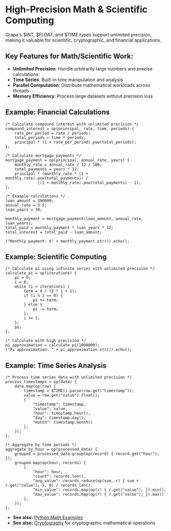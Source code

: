 # High-Precision Math & Scientific Computing

Grapa's $INT, $FLOAT, and $TIME types support unlimited precision, making it valuable for scientific, cryptographic, and financial applications.

## Key Features for Math/Scientific Work:
- **Unlimited Precision**: Handle arbitrarily large numbers and precise calculations
- **Time Series**: Built-in time manipulation and analysis
- **Parallel Computation**: Distribute mathematical workloads across threads
- **Memory Efficiency**: Process large datasets without precision loss

## Example: Financial Calculations
```grapa
/* Calculate compound interest with unlimited precision */
compound_interest = op(principal, rate, time, periods) {
    rate_per_period = rate / periods;
    total_periods = time * periods;
    principal * (1 + rate_per_period).pow(total_periods);
};

/* Calculate mortgage payments */
mortgage_payment = op(principal, annual_rate, years) {
    monthly_rate = annual_rate / 12 / 100;
    total_payments = years * 12;
    principal * (monthly_rate * (1 + monthly_rate).pow(total_payments)) /
              ((1 + monthly_rate).pow(total_payments) - 1);
};

/* Example calculations */
loan_amount = 300000;
annual_rate = 3.5;
loan_years = 30;

monthly_payment = mortgage_payment(loan_amount, annual_rate, loan_years);
total_paid = monthly_payment * loan_years * 12;
total_interest = total_paid - loan_amount;

("Monthly payment: $" + monthly_payment.str()).echo();
```

## Example: Scientific Computing
```grapa
/* Calculate pi using infinite series with unlimited precision */
calculate_pi = op(iterations) {
    pi = 0;
    i = 0;
    while (i < iterations) {
        term = 4 / (2 * i + 1);
        if (i % 2 == 0) {
            pi += term;
        } else {
            pi -= term;
        };
        i += 1;
    };
    pi;
};

/* Calculate with high precision */
pi_approximation = calculate_pi(1000000);
("Pi approximation: " + pi_approximation.str()).echo();
```

## Example: Time Series Analysis
```grapa
/* Process time series data with unlimited precision */
process_timestamps = op(data) {
    data.map(op(row) {
        timestamp = $TIME().parse(row.get("timestamp"));
        value = row.get("value").float();
        {
            "timestamp": timestamp,
            "value": value,
            "hour": timestamp.hour(),
            "day": timestamp.day(),
            "month": timestamp.month()
        };
    });
};

/* Aggregate by time periods */
aggregate_by_hour = op(processed_data) {
    grouped = processed_data.group(op(record) { record.get("hour"); });
    grouped.map(op(hour, records) {
        {
            "hour": hour,
            "count": records.len(),
            "avg_value": records.reduce(op(sum, r) { sum + r.get("value"); }, 0) / records.len(),
            "min_value": records.map(op(r) { r.get("value"); }).min(),
            "max_value": records.map(op(r) { r.get("value"); }).max()
        };
    });
};
```

- **See also:** [Python Math Examples](../PYTHON_USE_CASES.md#3-high-precision-math-scientific-computing)
- **See also:** [Cryptography](cryptography.md) for cryptographic mathematical operations 